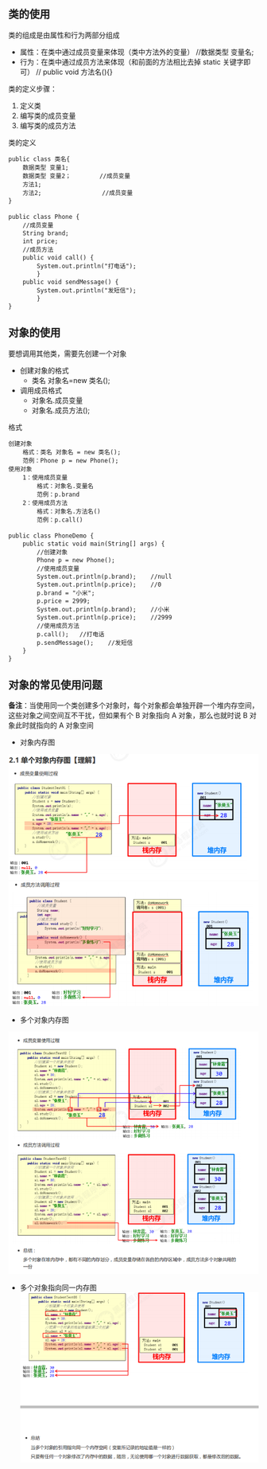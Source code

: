 ## 类的使用

类的组成是由属性和行为两部分组成

- 属性：在类中通过成员变量来体现（类中方法外的变量） //数据类型 变量名;
- 行为：在类中通过成员方法来体现（和前面的方法相比去掉 static 关键字即可） // public void 方法名(){}

类的定义步骤：

1. 定义类
2. 编写类的成员变量
3. 编写类的成员方法

类的定义

    public class 类名{
        数据类型 变量1;
        数据类型 变量2；        //成员变量
        方法1;
        方法2;                 //成员变量
    }

    public class Phone {
        //成员变量
        String brand;
        int price;
        //成员方法
        public void call() {
            System.out.println("打电话");
            }
        public void sendMessage() {
            System.out.println("发短信");
            }
    }

## 对象的使用

要想调用其他类，需要先创建一个对象

- 创建对象的格式
  - 类名 对象名=new 类名();
- 调用成员格式
  - 对象名.成员变量
  - 对象名.成员方法();

格式

    创建对象
        格式：类名 对象名 = new 类名();
        范例：Phone p = new Phone();
    使用对象
        1：使用成员变量
            格式：对象名.变量名
            范例：p.brand
        2：使用成员方法
            格式：对象名.方法名()
            范例：p.call()

    public class PhoneDemo {
        public static void main(String[] args) {
            //创建对象
            Phone p = new Phone();
            //使用成员变量
            System.out.println(p.brand);    //null
            System.out.println(p.price);    //0
            p.brand = "小米";
            p.price = 2999;
            System.out.println(p.brand);    //小米
            System.out.println(p.price);    //2999
            //使用成员方法
            p.call();   //打电话
            p.sendMessage();    //发短信
        }
    }

## 对象的常见使用问题

**备注**：当使用同一个类创建多个对象时，每个对象都会单独开辟一个堆内存空间，这些对象之间空间互不干扰，但如果有个 B 对象指向 A 对象，那么也就时说 B 对象此时就指向的 A 对象空间

- 对象内存图

![](image/单个内存.png)
![](image/单个内存图2.png)

- 多个对象内存图

![](image/多个对象内存.png)

- 多个对象指向同一内存图
  ![](image/多个内存指向相同内存图.png)
